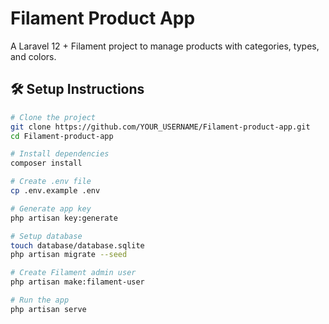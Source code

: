# Filament Product App

A Laravel 12 + Filament project to manage products with categories, types, and colors.

## 🛠 Setup Instructions

```bash
# Clone the project
git clone https://github.com/YOUR_USERNAME/Filament-product-app.git
cd Filament-product-app

# Install dependencies
composer install

# Create .env file
cp .env.example .env

# Generate app key
php artisan key:generate

# Setup database
touch database/database.sqlite
php artisan migrate --seed

# Create Filament admin user
php artisan make:filament-user

# Run the app
php artisan serve
